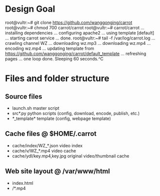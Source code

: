 # Design Goal

root@vultr:~# git clone https://github.com/wanggonging/carrot
root@vultr:~# chmod 700 carrot/carrot
root@vultr:~# carrot/carrot
... installing dependencies
... configuring apache2
... using template [default]
... starting carrot service
... done.
root@vultr:~# tail -f /var/log/carrot.log
... crawling channel WZ
... downloading wz.mp3
... downloading wz.mp4
... encoding wz.mp4
... updating template from https://github.com/wanggonging/carrot/default_template
... refreshing pages
... one loop done. Sleeping 60 seconds.^C


# Files and folder structure

## Source files

- launch.sh	master script
- src\*.py      python scripts (config, download, encode, publish, etc.)
- *_template\*  template (config, webpage template)

## Cache files @ $HOME/.carrot

- cache/index/WZ_*.json		video index
- cache/v/WZ_*.mp4		video cache
- cache/ydl/key.mp4,key.jpg 	original video/thumbnail cache

## Web site layout @ /var/www/html

- index.html
- <random>/*.mp4


